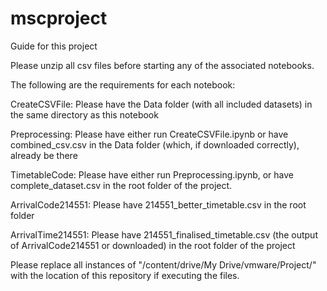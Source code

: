 # mscproject

Guide for this project


Please unzip all csv files before starting any of the associated notebooks.


The following are the requirements for each notebook:


CreateCSVFile: Please have the Data folder (with all included datasets) in the same directory as this notebook

Preprocessing: Please have either run CreateCSVFile.ipynb or have combined_csv.csv in the Data folder (which, if downloaded correctly),
               already be there
               
TimetableCode: Please have either run Preprocessing.ipynb, or have complete_dataset.csv in the root folder of the project.

ArrivalCode214551: Please have 214551_better_timetable.csv in the root folder

ArrivalTime214551: Please have 214551_finalised_timetable.csv (the output of ArrivalCode214551 or downloaded) in the root folder of the 
                   project


Please replace all instances of "/content/drive/My Drive/vmware/Project/" with the location of this repository if executing the files.
